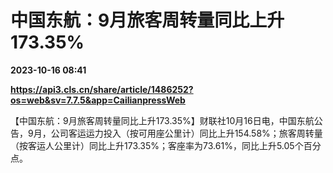 # 中国东航：9月旅客周转量同比上升173.35%

**2023-10-16 08:41**

**https://api3.cls.cn/share/article/1486252?os=web&sv=7.7.5&app=CailianpressWeb**

【中国东航：9月旅客周转量同比上升173.35%】财联社10月16日电，中国东航公告，9月，公司客运运力投入（按可用座公里计）同比上升154.58%；旅客周转量（按客运人公里计）同比上升173.35%；客座率为73.61%，同比上升5.05个百分点。